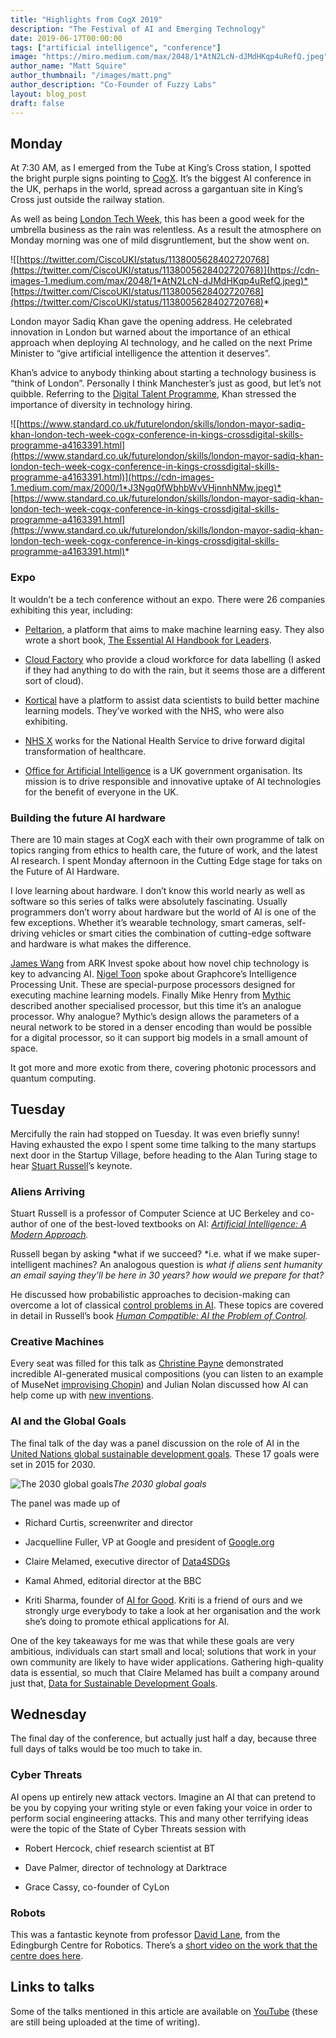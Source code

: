 ```yaml
---
title: "Highlights from CogX 2019"
description: "The Festival of AI and Emerging Technology"
date: 2019-06-17T00:00:00
tags: ["artificial intelligence", "conference"]
image: "https://miro.medium.com/max/2048/1*AtN2LcN-dJMdHKqp4uRefQ.jpeg"
author_name: "Matt Squire"
author_thumbnail: "/images/matt.png"
author_description: "Co-Founder of Fuzzy Labs"
layout: blog_post
draft: false
---
```

## Monday

At 7:30 AM, as I emerged from the Tube at King’s Cross station, I spotted the bright purple signs pointing to [CogX](https://cogx.co/). It’s the biggest AI conference in the UK, perhaps in the world, spread across a gargantuan site in King’s Cross just outside the railway station.

As well as being [London Tech Week,](https://londontechweek.com/) this has been a good week for the umbrella business as the rain was relentless. As a result the atmosphere on Monday morning was one of mild disgruntlement, but the show went on.

![[https://twitter.com/CiscoUKI/status/1138005628402720768](https://twitter.com/CiscoUKI/status/1138005628402720768)](https://cdn-images-1.medium.com/max/2048/1*AtN2LcN-dJMdHKqp4uRefQ.jpeg)*[https://twitter.com/CiscoUKI/status/1138005628402720768](https://twitter.com/CiscoUKI/status/1138005628402720768)*

London mayor Sadiq Khan gave the opening address. He celebrated innovation in London but warned about the importance of an ethical approach when deploying AI technology, and he called on the next Prime Minister to “give artificial intelligence the attention it deserves”.

Khan’s advice to anybody thinking about starting a technology business is “think of London”. Personally I think Manchester’s just as good, but let’s not quibble. Referring to the [Digital Talent Programme](https://www.london.gov.uk/what-we-do/skills-and-employment/skills-londoners/digital-talent-programme), Khan stressed the importance of diversity in technology hiring.

![[https://www.standard.co.uk/futurelondon/skills/london-mayor-sadiq-khan-london-tech-week-cogx-conference-in-kings-crossdigital-skills-programme-a4163391.html](https://www.standard.co.uk/futurelondon/skills/london-mayor-sadiq-khan-london-tech-week-cogx-conference-in-kings-crossdigital-skills-programme-a4163391.html)](https://cdn-images-1.medium.com/max/2000/1*J3Ngq0fWbhbWvVHjnnhNMw.jpeg)*[https://www.standard.co.uk/futurelondon/skills/london-mayor-sadiq-khan-london-tech-week-cogx-conference-in-kings-crossdigital-skills-programme-a4163391.html](https://www.standard.co.uk/futurelondon/skills/london-mayor-sadiq-khan-london-tech-week-cogx-conference-in-kings-crossdigital-skills-programme-a4163391.html)*

### Expo

It wouldn’t be a tech conference without an expo. There were 26 companies exhibiting this year, including:

* [Peltarion](https://peltarion.com/), a platform that aims to make machine learning easy. They also wrote a short book, [The Essential AI Handbook for Leaders](https://peltarion.com/article/ai-handbook).

* [Cloud Factory](http://www.cloudfactory.com) who provide a cloud workforce for data labelling (I asked if they had anything to do with the rain, but it seems those are a different sort of cloud).

* [Kortical](http://www.kortical.com) have a platform to assist data scientists to build better machine learning models. They’ve worked with the NHS, who were also exhibiting.

* [NHS X](https://www.nhsx.nhs.uk) works for the National Health Service to drive forward digital transformation of healthcare.

* [Office for Artificial Intelligence](https://www.gov.uk/government/organisations/office-for-artificial-intelligence) is a UK government organisation. Its mission is to drive responsible and innovative uptake of AI technologies for the benefit of everyone in the UK.

### Building the future AI hardware

There are 10 main stages at CogX each with their own programme of talk on topics ranging from ethics to health care, the future of work, and the latest AI research. I spent Monday afternoon in the Cutting Edge stage for taks on the Future of AI Hardware.

I love learning about hardware. I don’t know this world nearly as well as software so this series of talks were absolutely fascinating. Usually programmers don’t worry about hardware but the world of AI is one of the few exceptions. Whether it’s wearable technology, smart cameras, self-driving vehicles or smart cities the combination of cutting-edge software and hardware is what makes the difference.

[James Wang](https://ark-invest.com/research/author/j_wang) from ARK Invest spoke about how novel chip technology is key to advancing AI. [Nigel Toon](https://www.graphcore.ai/nigel-toon) spoke about Graphcore’s Intelligence Processing Unit. These are special-purpose processors designed for executing machine learning models. Finally Mike Henry from [Mythic](https://www.mythic-ai.com) described another specialised processor, but this time it’s an analogue processor. Why analogue? Mythic’s design allows the parameters of a neural network to be stored in a denser encoding than would be possible for a digital processor, so it can support big models in a small amount of space.

It got more and more exotic from there, covering photonic processors and quantum computing.

## Tuesday

Mercifully the rain had stopped on Tuesday. It was even briefly sunny! Having exhausted the expo I spent some time talking to the many startups next door in the Startup Village, before heading to the Alan Turing stage to hear [Stuart Russell](https://people.eecs.berkeley.edu/~russell/)’s keynote.

### Aliens Arriving

Stuart Russell is a professor of Computer Science at UC Berkeley and co-author of one of the best-loved textbooks on AI: *[Artificial Intelligence: A Modern Approach](http://aima.cs.berkeley.edu/).*

Russell began by asking *what if we succeed? *i.e. what if we make super-intelligent machines? An analogous question is *what if aliens sent humanity an email saying they’ll be here in 30 years? how would we prepare for that?*

He discussed how probabilistic approaches to decision-making can overcome a lot of classical [control problems in AI](https://en.wikipedia.org/wiki/AI_control_problem). These topics are covered in detail in Russell’s book *[Human Compatible: AI the Problem of Control](https://www.amazon.co.uk/Human-Compatible-AI-Problem-Control).*

### Creative Machines

Every seat was filled for this talk as [Christine Payne](http://christinemcleavey.com/) demonstrated incredible AI-generated musical compositions (you can listen to an example of MuseNet [improvising Chopin](https://www.youtube.com/watch?v=aEE7vHML2cM)) and Julian Nolan discussed how AI can help come up with [new inventions](https://www.iprova.com/news/artificial-intelligence-used-for-new-inventions-unveiled/).

### AI and the Global Goals

The final talk of the day was a panel discussion on the role of AI in the [United Nations global sustainable development goals](https://www.globalgoals.org/). These 17 goals were set in 2015 for 2030.

![The 2030 global goals](https://cdn-images-1.medium.com/max/4636/1*53irwQxBdAauGTpDU7id8Q.jpeg)*The 2030 global goals*

The panel was made up of

* Richard Curtis, screenwriter and director

* Jacquelline Fuller, VP at Google and president of [Google.org](http://google.org)

* Claire Melamed, executive director of [Data4SDGs](http://www.data4sdgs.org/)

* Kamal Ahmed, editorial director at the BBC

* Kriti Sharma, founder of [AI for Good](https://www.aiforgood.co.uk/). Kriti is a friend of ours and we strongly urge everybody to take a look at her organisation and the work she’s doing to promote ethical applications for AI.

One of the key takeaways for me was that while these goals are very ambitious, individuals can start small and local; solutions that work in your own community are likely to have wider applications. Gathering high-quality data is essential, so much that Claire Melamed has built a company around just that, [Data for Sustainable Development Goals](http://www.data4sdgs.org/).

## Wednesday

The final day of the conference, but actually just half a day, because three full days of talks would be too much to take in.

### Cyber Threats

AI opens up entirely new attack vectors. Imagine an AI that can pretend to be you by copying your writing style or even faking your voice in order to perform social engineering attacks. This and many other terrifying ideas were the topic of the State of Cyber Threats session with

* Robert Hercock, chief research scientist at BT

* Dave Palmer, director of technology at Darktrace

* Grace Cassy, co-founder of CyLon

### Robots

This was a fantastic keynote from professor [David Lane](https://www.edinburgh-robotics.org/academics/david-lane), from the Edingburgh Centre for Robotics. There’s a [short video on the work that the centre does here](https://www.youtube.com/watch?v=egZJNGcs0A4).

## Links to talks

Some of the talks mentioned in this article are available on [YouTube](https://www.youtube.com/channel/UCvL4EwcLAGbAvCvwKOzDEpw) (these are still being uploaded at the time of writing).
